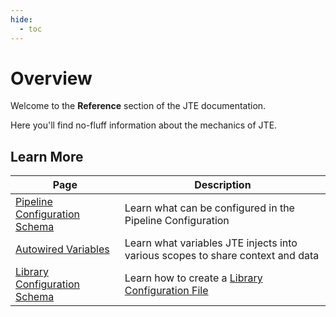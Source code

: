 ```yaml
---
hide:
  - toc
---
```


# Overview

Welcome to the **Reference** section of the JTE documentation. 

Here you'll find no-fluff information about the mechanics of JTE.

## Learn More

| Page | Description |
|------|-------------|
| [Pipeline Configuration Schema](./pipeline-configuration-schema.md) | Learn what can be configured in the Pipeline Configuration |
| [Autowired Variables](./autowired-variables.md) | Learn what variables JTE injects into various scopes to share context and data |
| [Library Configuration Schema](./library-configuration-schema.md) | Learn how to create a [Library Configuration File](../concepts/library-development/library-configuration-file.md) |